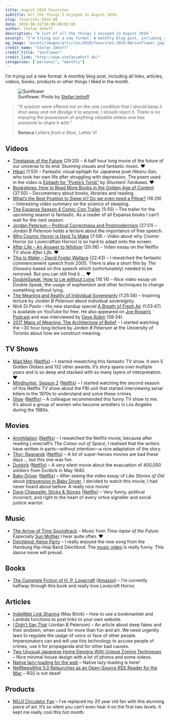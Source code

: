 ```yaml
---
title: August 2019 Favorites
subtitle: All the things I enjoyed in August 2019.
slug: favorites-2019-08
date: 2019-08-31T18:00:00+02:00
author: Stefan Imhoff
description: "A list of all the things I enjoyed in August 2019."
excerpt: "I’m trying out a new format: A monthly blog post, including all links, articles, videos, books, products or other things I liked in the month. Here is a list of all the things I enjoyed in August 2019."
og_image: "assets/images/articles/2019/favorites-2019-08/sunflower.jpg"
credit_name: "Stefan Imhoff"
credit_title: "Sunflower"
credit_link: "http://www.stefanimhoff.de/"
categories: ["personal", "monthly"]
---
```


I’m trying out a new format: A _monthly_ blog post, including all links, articles, videos, books, products or other things I liked in the month.

<figure class="image-figure">
<img src="/assets/images/articles/2019/favorites-2019-08/sunflower.jpg" alt="Sunflower">
<figcaption>
Sunflower. Photo by <a href="https://www.stefanimhoff.de/">Stefan Imhoff</a>
</figcaption>
</figure>

<blockquote>
  <p>“If wisdom were offered me on the one condition that I should keep it shut away and not divulge it to anyone, I should reject it. There is no enjoying the possession of anything valuable unless one has someone to share it with.”</p>
  <footer>
    <strong>Seneca</strong>
    <cite>Letters from a Stoic</cite>, Letter VI
  </footer>
</blockquote>

## Videos

- [Timelapse of the Future](https://www.youtube.com/watch?v=uD4izuDMUQA) (29:20) – A half hour long movie of the future of our universe to its end. Stunning visuals and fantastic music. ❤️
- [Hikari](https://www.youtube.com/watch?v=__xVbrDvunY) (1:53) – Fantastic visual epitaph for Japanese poet _Hikaru-San_, who took her own life after struggling with depression. The poem used in the video is [Epitaph for “Poets’s Tomb”](https://www.poetryinternational.org/pi/poem/23081/auto/0/0/Shuntaro-Tanikawa/EPITAPH-FOR-POETS-TOMB/) by _Shuntarō Tanikawa_. ❤️
- [Bookstores: How to Read More Books in the Golden Age of Content](https://www.youtube.com/watch?v=lIW5jBrrsS0) (37:50) – Documentary about books, libraries and reading.
- [What’s the Best Position to Sleep in? Do we even need a Pillow?](https://www.youtube.com/watch?v=O8UoAASCUsQ&t=10s) (16:29) – Interesting video summary on the science of sleeping.
- [The Expanse Season 4 Comic-Con Trailer](https://www.youtube.com/watch?v=WCHCquhQFfY) (5:55) – The trailer for the upcoming season is fantastic. As a reader of all Expanse books I can’t wait for the next season.
- [Jordan Peterson – Political Correctness and Postmodernism](https://www.youtube.com/watch?v=f5rUPatnXSE) (27:51) – _Jordan B Peterson_ holds a lecture about the importance of free speech.
- [Why Cosmic Horror is Hard To Make](https://www.youtube.com/watch?v=8OTO7Rqln9Q) (7:59) – Video about why _Cosmic Horror_ (or Lovecraftian Horror) is so hard to adapt onto the screen.
- [After Life – An Answer to Nihilism](https://www.youtube.com/watch?v=SIPRRWT_SbQ) (20:36) – Video essay on the Netflix TV show _After Life_. ❤️
- [This Is Water – David Foster Wallace](https://www.youtube.com/watch?v=8CrOL-ydFMI) (22:43) – I rewatched the fantastic commencement speech from 2005. There is also a short film by _The Glossary_ based on this speech which (unfortunately) needed to be removed. But you can still find it … ❤️
- [DoubleSpeak, How to Lie without Lying](https://www.youtube.com/watch?v=qP07oyFTRXc) (16:14) – Nice video essay on Double Speak, the usage of euphemism and other techniques to change something without lying.
- [The Meaning and Reality of Individual Sovereignty](https://www.youtube.com/watch?v=JpA5iDpnrbw) (1:25:58) – Inspiring lecture by _Jordan B Peterson_ about individual sovereignty.
- _Nick Di Paolo_ – His new standup special [A Breath of Fresh Air](https://www.youtube.com/watch?v=6aIdNexGjw0) (1:03:47) is available on YouTube for free. He also appeared on [Joe Rogan’s Podcast](https://www.youtube.com/watch?v=q_CeQlkMC_g) and was interviewed by [Dave Rubin](https://www.youtube.com/watch?v=DUU70CdSIFk) (58:34).
- [2017 Maps of Meaning: The Architecture of Belief](https://www.youtube.com/playlist?list=PL22J3VaeABQAT-0aSPq-OKOpQlHyR4k5h) – I started watching the ~30 hour long lecture by _Jordan B Peterson_ at the University of Toronto about how we construct meaning.

## TV Shows

- [Mad Men](https://www.themoviedb.org/tv/1104-mad-men) ([Netflix](https://www.netflix.com/title/70136135)) – I started rewatching this fantastic TV show. It won 5 Golden Globes and 132 other awards. It’s story spans over multiple years and is so deep and stacked with so many layers of interpretation. ❤️
- [Mindhunter](https://www.themoviedb.org/tv/67744-mindhunter), [Season 2](https://www.themoviedb.org/tv/67744-mindhunter/season/2) ([Netflix](https://www.netflix.com/title/80114855)) – I started watching the second season of this Netflix TV show about the FBI unit that started interviewing serial killers in the 1970s to understand and solve these crimes.
- [Glow](https://www.themoviedb.org/tv/70573-glow) ([Netflix](https://www.netflix.com/title/80114988)) – A colleague recommended this funny TV show to me. It’s about a group of women who become wrestlers in Los Angeles during the 1980s.

## Movies

- [Annihilation](https://www.themoviedb.org/movie/300668-annihilation) ([Netflix](https://www.netflix.com/title/80206300)) – I rewatched the Netflix movie, because after reading Lovecraft’s _The Colour out of Space_, I realised that the writers have written in parts—without intention—a nice adaptation of the story.
- [Thor: Ragnarok](https://www.themoviedb.org/movie/284053-thor-ragnarok) ([Netflix](https://www.netflix.com/title/80186608)) – A lot of super-heroes movies are bad these days … but this one was fun.
- [Dunkirk](https://www.themoviedb.org/movie/374720-dunkirk) ([Netflix](https://www.netflix.com/title/80170278)) – A very silent movie about the evacuation of 400,000 soldiers from Dunkirk in May 1940.
- [Baby Driver](https://www.themoviedb.org/movie/339403-baby-driver) ([Netflix](https://www.netflix.com/title/80142090)) – After seeing the video essay of _Like Stories of Old_ about [Introversion in Baby Driver](https://www.youtube.com/watch?v=0Zr_4z00hrw), I decided to watch this movie, I had never heard about before. A really nice movie!
- [Dave Chappelle: Sticks & Stones](https://www.themoviedb.org/movie/624932-dave-chappelle-sticks-stones) ([Netflix](https://www.netflix.com/title/81140577)) – Very funny, political incorrect, and right to the heart of every virtue signaller and social justice warrior.

## Music

- [The Arrow of Time Soundtrack](https://open.spotify.com/album/2ipnQkuUk9J8tUfuXxzutK?si=Ip-fZzUPTR6PZe1sBc-GJw) – Music from _Time-lapse of the Future_. Especially [Sun Mother](https://open.spotify.com/track/2zfZ27Aukg5hUlhsd0gOnC?si=PRkYHWsWQ_2KpGbUuMfjzA) I hear quite often. ❤️
- [Deichkind: Keine Party](https://open.spotify.com/album/6jVmvHcCU4RpUI8Gsfhw7X?si=CPvh1vGUQ3KV-4DBdTTFZg) – I really enjoyed the new song from the Hamburg Hip-Hop Band Deichkind. The [music video](https://www.youtube.com/watch?v=vH1poPSIvOk) is really funny. This dance move will prevail.

## Books

- [The Complete Fiction of H. P. Lovecraft](https://www.goodreads.com/book/show/44065867-the-complete-fiction-of-h-p-lovecraft) ([Amazon](http://www.amazon.de/gp/product/B07NWN6KD6?ie=UTF8&tag=stefanimhoffde-21&linkCode=as2&camp=1638&creative=6742&creativeASIN=B07NWN6KD6)) – I’m currently halfway through this book and really love Lovecraft Horror.

## Articles

- [IndieWeb Link Sharing](https://mxb.dev/blog/indieweb-link-sharing/) (Max Böck) – How to use a bookmarklet and Lambda functions to post links to your own website.
- [I Didn’t Say That](https://www.jordanbpeterson.com/blog-posts/i-didnt-say-that/) (Jordan B Peterson) – An article about deep fakes and their problem, when used for more than fun and art. We need urgently laws to regulate the usage of voice or face of other people. Impersonators can and will use this technology to accuse people of crimes, use it for propaganda and for other bad causes.
- [Two Unusual Japanese Home Designs With Unique Zoning Techniques](http://www.home-designing.com/two-unusual-japanese-home-designs-with-unique-zoning-techniques) – Nice minimal house design with a lot of photos and some videos.
- [Native lazy-loading for the web](https://web.dev/native-lazy-loading) – Native lazy-loading is here!
- [NetNewsWire 5.0 Relaunches as an Open-Source RSS Reader for the Mac](https://thesweetsetup.com/netnewswire-5-0-relaunches-as-an-open-source-rss-reader-for-the-mac/) – RSS is not dead!

## Products

- [MUJI Circulator Fan](https://www.muji.com/sg/products/cmdty/detail/4550002435783) – I’ve replaced my 20 year old fan with this stunning piece of art. It’s so silent you can’t even hear it on the first two levels. It kept me really cool this hot month.
